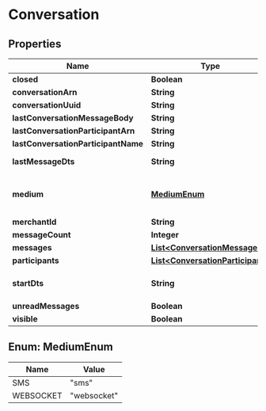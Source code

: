 
# Conversation

## Properties
Name | Type | Description | Notes
------------ | ------------- | ------------- | -------------
**closed** | **Boolean** |  |  [optional]
**conversationArn** | **String** |  |  [optional]
**conversationUuid** | **String** |  |  [optional]
**lastConversationMessageBody** | **String** |  |  [optional]
**lastConversationParticipantArn** | **String** |  |  [optional]
**lastConversationParticipantName** | **String** |  |  [optional]
**lastMessageDts** | **String** | Last message date/time |  [optional]
**medium** | [**MediumEnum**](#MediumEnum) | The communication medium of the customer. |  [optional]
**merchantId** | **String** |  |  [optional]
**messageCount** | **Integer** |  |  [optional]
**messages** | [**List&lt;ConversationMessage&gt;**](ConversationMessage.md) |  |  [optional]
**participants** | [**List&lt;ConversationParticipant&gt;**](ConversationParticipant.md) |  |  [optional]
**startDts** | **String** | Start of the conversation date/time |  [optional]
**unreadMessages** | **Boolean** |  |  [optional]
**visible** | **Boolean** |  |  [optional]


<a name="MediumEnum"></a>
## Enum: MediumEnum
Name | Value
---- | -----
SMS | &quot;sms&quot;
WEBSOCKET | &quot;websocket&quot;



